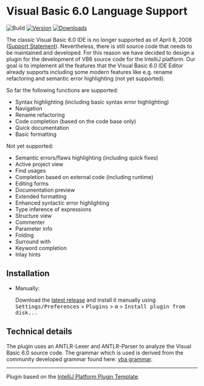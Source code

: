# Visual Basic 6.0 Language Support

![Build](https://github.com/Tyrrx/vb6-language/workflows/Build/badge.svg)
[![Version](https://img.shields.io/jetbrains/plugin/v/PLUGIN_ID.svg)](https://plugins.jetbrains.com/plugin/PLUGIN_ID)
[![Downloads](https://img.shields.io/jetbrains/plugin/d/PLUGIN_ID.svg)](https://plugins.jetbrains.com/plugin/PLUGIN_ID)

[//]: # (## Template ToDo list)

[//]: # (- [x] Create a new [IntelliJ Platform Plugin Template][template] project.)

[//]: # (- [ ] Get known with the [template documentation][template].)

[//]: # (- [ ] Verify the [pluginGroup]&#40;/gradle.properties&#41;, [plugin ID]&#40;/src/main/resources/META-INF/plugin.xml&#41; and [sources package]&#40;/src/main/kotlin&#41;.)

[//]: # (- [ ] Review the [Legal Agreements]&#40;https://plugins.jetbrains.com/docs/marketplace/legal-agreements.html&#41;.)

[//]: # (- [ ] [Publish a plugin manually]&#40;https://plugins.jetbrains.com/docs/intellij/publishing-plugin.html?from=IJPluginTemplate&#41; for the first time.)

[//]: # (- [ ] Set the Plugin ID in the above README badges.)

[//]: # (- [ ] Set the [Deployment Token]&#40;https://plugins.jetbrains.com/docs/marketplace/plugin-upload.html&#41;.)

[//]: # (- [ ] Click the <kbd>Watch</kbd> button on the top of the [IntelliJ Platform Plugin Template][template] to be notified about releases containing new features and fixes.)

<!-- Plugin description -->
The classic Visual Basic 6.0 IDE is no longer supported as of April 8, 2008 ([Support Statement](https://docs.microsoft.com/en-us/previous-versions/visualstudio/visual-basic-6/visual-basic-6-support-policy)).
Nevertheless, there is still source code that needs to be maintained and developed.
For this reason we have decided to design a plugin for the development 
of VB6 source code for the IntelliJ platform. 
Our goal is to implement all the features that the Visual Basic 6.0 IDE Editor
already supports including some modern features like e.g. rename 
refactoring and semantic error highlighting (not yet supported).

So far the following functions are supported:

- Syntax highlighting (including basic syntax error highlighting)
- Navigation
- Rename refactoring
- Code completion (based on the code base only)
- Quick documentation
- Basic formatting

Not yet supported:

- Semantic errors/flaws highlighting (including quick fixes)
- Active project view
- Find usages
- Completion based on external code (including runtime)
- Editing forms
- Documentation preview
- Extended formatting
- Enhanced syntactic error highlighting
- Type inference of expressions
- Structure view
- Commenter
- Parameter info
- Folding
- Surround with
- Keyword completion
- Inlay hints
<!-- Plugin description end -->

## Installation

[//]: # (- Using IDE built-in plugin system:)

[//]: # (  )
[//]: # (  <kbd>Settings/Preferences</kbd> > <kbd>Plugins</kbd> > <kbd>Marketplace</kbd> > <kbd>Search for "vb6-language"</kbd> >)

[//]: # (  <kbd>Install Plugin</kbd>)
  
- Manually:

  Download the [latest release](https://github.com/Tyrrx/vb6-language/releases/latest) and install it manually using
  <kbd>Settings/Preferences</kbd> > <kbd>Plugins</kbd> > <kbd>⚙️</kbd> > <kbd>Install plugin from disk...</kbd>

## Technical details

The plugin uses an ANTLR-Lexer and ANTLR-Parser to analyze the Visual Basic 6.0 source code.
The grammar which is used is derived from the community developed grammar found here: [vba grammar](https://github.com/antlr/grammars-v4/tree/master/vba).

---
Plugin based on the [IntelliJ Platform Plugin Template][template].

[template]: https://github.com/JetBrains/intellij-platform-plugin-template
